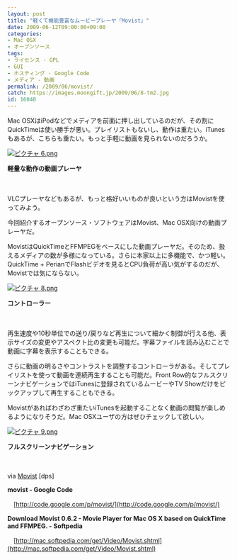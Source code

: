 ```yaml
---
layout: post
title: "軽くて機能豊富なムービープレーヤ「Movist」"
date: 2009-06-12T09:00:00+09:00
categories:
- Mac OSX
- オープンソース
tags: 
- ライセンス - GPL
- GUI
- ホスティング - Google Code
- メディア - 動画
permalink: /2009/06/movist/
catch: https://images.moongift.jp/2009/06/8-tm2.jpg
id: 16040
---
```

Mac OSXはiPodなどでメディアを前面に押し出しているのだが、その割にQuickTimeは使い勝手が悪い。プレイリストもないし、動作は重たい。iTunesもあるが、こちらも重たい。もっと手軽に動画を見られないのだろうか。

  

[![ピクチャ 6.png](https://images.moongift.jp/2009/06/6-tm2.jpg)](https://images.moongift.jp/2009/06/62.png)  
  
**軽量な動作の動画プレーヤ**

  

　

  

VLCプレーヤなどもあるが、もっと格好いいものが良いという方はMovistを使ってみよう。

  

今回紹介するオープンソース・ソフトウェアはMovist、Mac OSX向けの動画プレーヤだ。

  
<!--more-->

MovistはQuickTimeとFFMPEGをベースにした動画プレーヤだ。そのため、扱えるメディアの数が多様になっている。さらに本家以上に多機能で、かつ軽い。QuickTime + PerianでFlashビデオを見るとCPU負荷が高い気がするのだが、Movistでは気にならない。

  

[![ピクチャ 8.png](https://images.moongift.jp/2009/06/8-tm2.jpg)](https://images.moongift.jp/2009/06/83.png)  
  
**コントローラー**

  

　

  

再生速度や10秒単位での送り/戻りなど再生について細かく制御が行える他、表示サイズの変更やアスペクト比の変更も可能だ。字幕ファイルを読み込むことで動画に字幕を表示することもできる。

  

さらに動画の明るさやコントラストを調整するコントローラがある。そしてプレイリストを使って動画を連続再生することも可能だ。Front Row的なフルスクリーンナビゲーションではiTunesに登録されているムービーやTV Showだけをピックアップして再生することもできる。

  

Movistがあればわざわざ重たいiTunesを起動することなく動画の閲覧が楽しめるようになりそうだ。Mac OSXユーザの方はぜひチェックして欲しい。

  

[![ピクチャ 9.png](https://images.moongift.jp/2009/06/9-tm1.jpg)](https://images.moongift.jp/2009/06/91.png)  
  
**フルスクリーンナビゲーション**

  

　

  

via [Movist](http://dpsmac.com/4517) [dps]

  

**movist - Google Code**  
  
　[http://code.google.com/p/movist/](http://code.google.com/p/movist/)

  

**Download Movist 0.6.2 - Movie Player for Mac OS X based on QuickTime and FFMPEG. - Softpedia**  
  
　[http://mac.softpedia.com/get/Video/Movist.shtml](http://mac.softpedia.com/get/Video/Movist.shtml)

  
